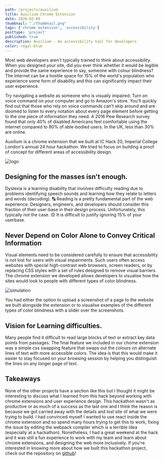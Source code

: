```yaml
---
path: /projects/auxilium
title: Auxilium Chrome Extension
date: 2020-02-09
thumbnail: "./thumbnail.png"
tags: ['chrome extension', 'accessibility']
posttype: 'project'
published: true
description: Auxilium - An accessibility tool for developers
color: regal-blue
---
```


Most web developers aren't typically trained to think about accessibility. When you designed your site, did you ever think whether it would be legible and provide the same experience to say, someone with colour blindness? The internet can be a hostile space for 15% of the world's population who experience some form of disability and this can significantly impact their user experience.

Try navigating a website as someone who is visually impaired: Turn on voice command on your computer and go to Amazon's store. You'll quickly find out that those who rely on voice commands can't skip around and are doomed to listen to every notation about every page element before getting to the one piece of information they need. A 2016 Pew Research survey found that only 40% of disabled Americans feel comfortable using the internet compared to 80% of able-bodied users. In the UK, less than 30% are online.

Auxilium is a chrome extension that we built at IC Hack 20, Imperial College London's annual 24 hour hackathon. We tried to focus on building a proof of concept for different areas of accessibility design. 

![logo](/logo.png)

## Designing for the masses isn't enough.

Dyslexia is a learning disability that involves difficulty reading due to problems identifying speech sounds and learning how they relate to letters and words (decoding). 🔠 Reading is a pretty fundamental part of the web experience. Designers, engineers, and developers should consider this fraction of their user-base in their design process. Unfortunately, this typically not the case. 😞 It is difficult to justify ignoring 15% of your userbase.

## Never Depend on Color Alone to Convey Critical Information

Visual elements need to be considered carefully to ensure that accessibility is not lost for users with visual impairments. Such users often access websites with special high-contrast web browsers, screen readers, or by replacing CSS styles with a set of rules designed to remove visual barriers. The chrome extension we developed allows developers to visualise how the sites would look to people with different types of color blindness.

![simulation](/simulation.png)

You had either the option to upload a screenshot of a page to the website we built alongside the extension or to visualise examples of the different types of color blindness with a slider over the screenshots.

## Vision for Learning difficulties.

Many people find it difficult to read large blocks of text or extract key data points from passages. The final feature we included in our chome extension was a simple css swapping feature that swaps out the colours on alternate lines of text with more accessible colors. The idea is that this would make it easier to stay focused on your browsing session by helping you distinguish the lines on any longer page of text.

## Takeaways

None of the other projects have a section like this but I thought it might be interesting to discuss what I learned from this hack beyond working with chrome extensions and user experience design. This hackathon wasn't as productive or as much of a success as the last one and I think the reason is because we got carried away with the details and lost site of what we were trying to build. I had convinced myself I wanted to use react inside the chrome extension and so spend many hours trying to get this to work, fixing the issue by editing the webpack compiler which is a terrible idea (especially at a hackathon). Nonetheless, I had a great weekend at the hack and it was still a fun experience to work with my team and learn about chrome extensions, and designing the web more inclusively. If you're interested in knowing more about how we built this hackathon project, check out the repository on [github](https://github.com/SamuelTrew/Auxilium)!